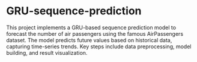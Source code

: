 # GRU-sequence-prediction
This project implements a GRU-based sequence prediction model to forecast the number of air passengers using the famous AirPassengers dataset. The model predicts future values based on historical data, capturing time-series trends. Key steps include data preprocessing, model building, and result visualization.
